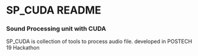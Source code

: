 # SP_CUDA README

### Sound Processing unit with CUDA

SP_CUDA is collection of tools to process audio file.
developed in POSTECH 19 Hackathon 


